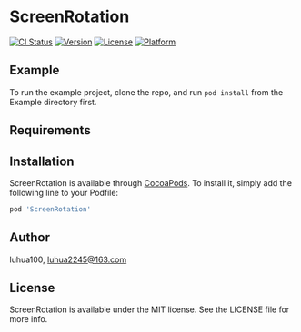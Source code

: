 # ScreenRotation

[![CI Status](https://img.shields.io/travis/luhua100/ScreenRotation.svg?style=flat)](https://travis-ci.org/luhua100/ScreenRotation)
[![Version](https://img.shields.io/cocoapods/v/ScreenRotation.svg?style=flat)](https://cocoapods.org/pods/ScreenRotation)
[![License](https://img.shields.io/cocoapods/l/ScreenRotation.svg?style=flat)](https://cocoapods.org/pods/ScreenRotation)
[![Platform](https://img.shields.io/cocoapods/p/ScreenRotation.svg?style=flat)](https://cocoapods.org/pods/ScreenRotation)

## Example

To run the example project, clone the repo, and run `pod install` from the Example directory first.

## Requirements

## Installation

ScreenRotation is available through [CocoaPods](https://cocoapods.org). To install
it, simply add the following line to your Podfile:

```ruby
pod 'ScreenRotation'
```

## Author

luhua100, luhua2245@163.com

## License

ScreenRotation is available under the MIT license. See the LICENSE file for more info.
